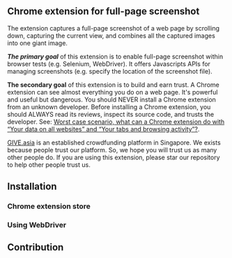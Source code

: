 Chrome extension for full-page screenshot
--------------------------------------------

The extension captures a full-page screenshot of a web page by scrolling down, capturing the current view, and combines all the captured images into one giant image.

___The primary goal___ of this extension is to enable full-page screenshot within browser tests (e.g. Selenium, WebDriver). It offers Javascripts APIs for managing screenshots (e.g. specify the location of the screenshot file).

__The secondary goal__ of this extension is to build and earn trust. A Chrome extension can see almost everything you do on a web page. It's powerful and useful but dangerous. You should NEVER install a Chrome extension from an unknown developer. Before installing a Chrome extension, you should ALWAYS read its reviews, inspect its source code, and trusts the developer. See: [Worst case scenario, what can a Chrome extension do with “Your data on all websites” and “Your tabs and browsing activity”?](https://security.stackexchange.com/questions/15259/worst-case-scenario-what-can-a-chrome-extension-do-with-your-data-on-all-websi).

[GIVE.asia](https://give.asia) is an established crowdfunding platform in Singapore. We exists because people trust our platform. So, we hope you will trust us as many other people do. If you are using this extension, please star our repository to help other people trust us.


Installation
-------------

### Chrome extension store

### Using WebDriver


Contribution
-------------


